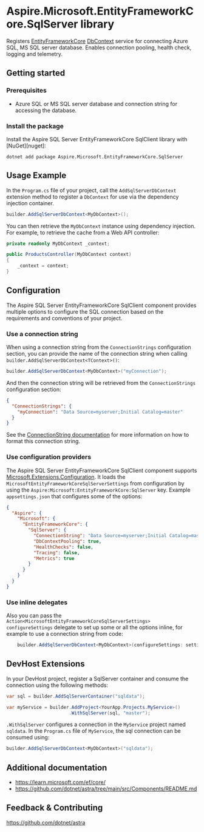 # Aspire.Microsoft.EntityFrameworkCore.SqlServer library

Registers [EntityFrameworkCore](https://learn.microsoft.com/en-us/ef/core/) [DbContext](https://learn.microsoft.com/dotnet/api/microsoft.entityframeworkcore.dbcontext) service for connecting Azure SQL, MS SQL server database. Enables connection pooling, health check, logging and telemetry.

## Getting started

### Prerequisites

- Azure SQL or MS SQL server database and connection string for accessing the database.

### Install the package

Install the Aspire SQL Server EntityFrameworkCore SqlClient library with [NuGet][nuget]:

```dotnetcli
dotnet add package Aspire.Microsoft.EntityFrameworkCore.SqlServer
```

## Usage Example

In the `Program.cs` file of your project, call the `AddSqlServerDbContext` extension method to register a `DbContext` for use via the dependency injection container.

```cs
builder.AddSqlServerDbContext<MyDbContext>();
```

You can then retrieve the `MyDbContext` instance using dependency injection. For example, to retrieve the cache from a Web API controller:

```cs
private readonly MyDbContext _context;

public ProductsController(MyDbContext context)
{
    _context = context;
}
```

## Configuration

The Aspire SQL Server EntityFrameworkCore SqlClient component provides multiple options to configure the SQL connection based on the requirements and conventions of your project.

### Use a connection string

When using a connection string from the `ConnectionStrings` configuration section, you can provide the name of the connection string when calling `builder.AddSqlServerDbContext<TContext>()`:

```cs
builder.AddSqlServerDbContext<MyDbContext>("myConnection");
```

And then the connection string will be retrieved from the `ConnectionStrings` configuration section:

```json
{
  "ConnectionStrings": {
    "myConnection": "Data Source=myserver;Initial Catalog=master"
  }
}
```

See the [ConnectionString documentation](https://learn.microsoft.com/dotnet/api/system.data.sqlclient.sqlconnection.connectionstring#remarks) for more information on how to format this connection string.

### Use configuration providers

The Aspire SQL Server EntityFrameworkCore SqlClient component supports [Microsoft.Extensions.Configuration](https://learn.microsoft.com/dotnet/api/microsoft.extensions.configuration). It loads the `MicrosoftEntityFrameworkCoreSqlServerSettings` from configuration by using the `Aspire:Microsoft:EntityFrameworkCore:SqlServer` key. Example `appsettings.json` that configures some of the options:

```json
{
  "Aspire": {
    "Microsoft": {
      "EntityFrameworkCore": {
        "SqlServer": {
          "ConnectionString": "Data Source=myserver;Initial Catalog=master",
          "DbContextPooling": true,
          "HealthChecks": false,
          "Tracing": false,
          "Metrics": true
        }
      }
    }
  }
}
```

### Use inline delegates

Also you can pass the `Action<MicrosoftEntityFrameworkCoreSqlServerSettings> configureSettings` delegate to set up some or all the options inline, for example to use a connection string from code:

```cs
    builder.AddSqlServerDbContext<MyDbContext>(configureSettings: settings => settings.ConnectionString = "Data Source=myserver;Initial Catalog=master");
```

## DevHost Extensions

In your DevHost project, register a SqlServer container and consume the connection using the following methods:

```cs
var sql = builder.AddSqlServerContainer("sqldata");

var myService = builder.AddProject<YourApp.Projects.MyService>()
                       .WithSqlServer(sql, "master");
```

`.WithSqlServer` configures a connection in the `MyService` project named `sqldata`. In the `Program.cs` file of `MyService`, the sql connection can be consumed using:

```cs
builder.AddSqlServerDbContext<MyDbContext>("sqldata");
```

## Additional documentation

* https://learn.microsoft.com/ef/core/
* https://github.com/dotnet/astra/tree/main/src/Components/README.md

## Feedback & Contributing

https://github.com/dotnet/astra
